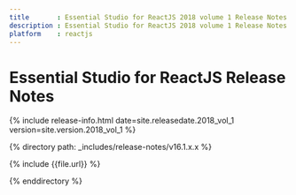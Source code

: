 ```yaml
---
title 		: Essential Studio for ReactJS 2018 volume 1 Release Notes
description : Essential Studio for ReactJS 2018 volume 1 Release Notes
platform 	: reactjs
---
```


# Essential Studio for ReactJS Release Notes

{% include release-info.html date=site.releasedate.2018_vol_1 version=site.version.2018_vol_1 %} 

{% directory path: _includes/release-notes/v16.1.x.x %}

{% include {{file.url}} %}

{% enddirectory %}